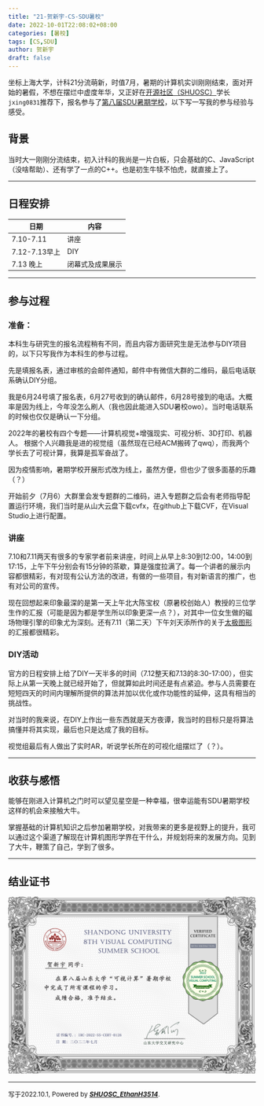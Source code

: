 ```yaml
---
title: "21-贺新宇-CS-SDU暑校"
date: 2022-10-01T22:08:02+08:00
categories: [暑校]
tags: [CS,SDU]
author: 贺新宇
draft: false
---
```


坐标上海大学，计科21分流萌新，时值7月，暑期的计算机实训刚刚结束，面对开始的暑假，不想在摆烂中虚度年华，又正好在[开源社区（SHUOSC）](https://github.com/shuosc)学长`jxing0831`推荐下，报名参与了[第八届SDU暑期学校](http://irc.cs.sdu.edu.cn/2022-summer-school/index.html#date)，以下写一写我的参与经验与感受。
## 背景
当时大一刚刚分流结束，初入计科的我尚是一片白板，只会基础的C、JavaScript（没啥帮助）、还有学了一点的C++。也是初生牛犊不怕虎，就直接上了。

---

## 日程安排
| 日期 | 内容 |
| --- | --- |
| 7.10-7.11 | 讲座 |
| 7.12-7.13早上 | DIY |
| 7.13 晚上 | 闭幕式及成果展示 |


---

## 参与过程
### 准备：
本科生与研究生的报名流程稍有不同，而且内容方面研究生是无法参与DIY项目的，以下只写我作为本科生的参与过程。

先是填报名表，通过审核的会邮件通知，邮件中有微信大群的二维码，最后电话联系确认DIY分组。

我是6月24号填了报名表，6月27号收到的确认邮件，6月28号接到的电话。大概率是因为线上，今年没怎么刷人（我也因此能进入SDU暑校owo）。当时电话联系的时候也仅仅是确认一下分组。

2022年的暑校有四个专题——计算机视觉+增强现实、可视分析、3D打印、机器人。
根据个人兴趣我是进的视觉组（虽然现在已经ACM搬砖了qwq），而我两个学长去了可视计算，我算是孤军奋战了。

因为疫情影响，暑期学校开展形式改为线上，虽然方便，但也少了很多面基的乐趣（？）

开始前夕（7月6）大群里会发专题群的二维码，进入专题群之后会有老师指导配置运行环境，我们当时是从山大云盘下载cvfx，在github上下载CVF，在Visual Studio上进行配置。

### 讲座
7.10和7.11两天有很多的专家学者前来讲座，时间上从早上8:30到12:00，14:00到17:15，上午下午分别会有15分钟的茶歇，算是强度拉满了。每一个讲者的展示内容都很精彩，有对现有公认方法的改进，有做的一些项目，有对新语言的推广，也有对公司的宣传。

现在回想起来印象最深的是第一天上午北大陈宝权（原暑校创始人）教授的三位学生作的汇报（可能是因为都是学生所以印象更深一点？），对其中一位女生做的磁场物理引擎的印象尤为深刻。还有7.11（第二天）下午刘天添所作的关于[太极图形](https://taichi-graphics.com/)的汇报都很精彩。

### DIY活动
官方的日程安排上给了DIY一天半多的时间（7.12整天和7.13的8:30-17:00），但实际上从第一天晚上就已经开始了，但就算如此时间还是有点紧迫。参与人员需要在短短四天的时间内理解所提供的算法并加以优化或作功能性的延伸，这具有相当的挑战性。

对当时的我来说，在DIY上作出一些东西就是天方夜谭，我当时的目标只是将算法搞懂并将其实现，最后也只是达成了我的目标。

视觉组最后有人做出了实时AR，听说学长所在的可视化组摆烂了（？）。

---

## 收获与感悟
能够在刚进入计算机之门时可以望见星空是一种幸福，很幸运能有SDU暑期学校这样的机会来接触大牛。

掌握基础的计算机知识之后参加暑期学校，对我带来的更多是视野上的提升，我可以通过这个渠道了解现在计算机图形学界在干什么，并规划将来的发展方向。见到了大牛，鞭策了自己，学到了很多。

---

## 结业证书
![21-贺新宇-CS-SDU暑期学校毕业证书](https://github.com/EthanH3514/photo_save/blob/main/SDU%E6%9A%91%E6%9C%9F%E5%AD%A6%E6%A0%A1%E8%AF%81%E4%B9%A6.png?raw=true)

---

<font size=2>写于2022.10.1, Powered by [_**SHUOSC_EthanH3514**_](https://github.com/EthanH3514).</font>

